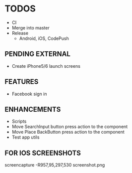 # TODOS

- CI
- Merge into master
- Release
  - Android, iOS, CodePush

## PENDING EXTERNAL

- Create iPhone5/6 launch screens

## FEATURES

- Facebook sign in

## ENHANCEMENTS

- Scripts
- Move SearchInput button press action to the component
- Move Place BackButton press action to the component
- Test app utils

## FOR IOS SCREENSHOTS

screencapture -R957,95,297,530 screenshot.png
